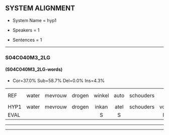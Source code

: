 
## SYSTEM ALIGNMENT

- System Name = hyp1

- Speakers = 1

- Sentences = 1

---

### S04C040M3_2LG

#### (S04C040M3_2LG-words)

- Cor=37.0%	Sub=58.7%	Del=0.0%	Ins=4.3%

|  |  |  |  |  |  |  |  |  |  |  |  |  |  |  |  |  |  |  |  |  |  |  |  |  |  |  |  |  |  |  |  |  |  |  |  |  |  |  |  |  |  |  |  |  |  |  |
|:--- |:---:|:---:|:---:|:---:|:---:|:---:|:---:|:---:|:---:|:---:|:---:|:---:|:---:|:---:|:---:|:---:|:---:|:---:|:---:|:---:|:---:|:---:|:---:|:---:|:---:|:---:|:---:|:---:|:---:|:---:|:---:|:---:|:---:|:---:|:---:|:---:|:---:|:---:|:---:|:---:|:---:|:---:|:---:|:---:|:---:|:---:|
| REF | water | mevrouw | drogen | winkel | auto | schouders |  | verhaal | koning | moeilijk | speelplaats | drinken | hoofdpijn | * | regen | vliegtuig | stoppen | opnieuw | gooien | sneeuwen | moeder | liedje | potlood | * | fietsbel | vinger | dichtbij | meisje | * | chauffeur | muziek |  | waarom | scheuren | lawaai | zwemmen | vuurwerk | appel | cola | kussen | eerste*(eerst) | circus | kleuren | * | voetbal | vlinder |
| HYP1 | water | mevrouw | drogen | inkan | atel | schouders | vor | hem | conin | moumuk | spelbrats | rinken | hoofdpijn | mex | regen | vliegtuig | stoppen | opnieuw | gooien | sneeuwen | oeder | mitser | botmot | fna | fitsben | finer | dichtbij | meisje | saf | chauffeur | muziek | waron | schuren | mari | jilmen | de | vuurrik | apan | konga | kussen | eerst | circus | mo | keren | foetban | vinde |
| EVAL |  |  |  | S | S |  | I | S | S | S | S | S |  | S |  |  |  |  |  |  | S | S | S | S | S | S |  |  | S |  |  | I | S | S | S | S | S | S | S |  | S |  | S | S | S | S |
---

---
